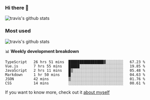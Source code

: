 ### Hi there 👋

<!--
**HondryTravis/HondryTravis** is a ✨ _special_ ✨ repository because its `README.md` (this file) appears on your GitHub profile.

Here are some ideas to get you started:

- 🔭 I’m currently working on ...
- 🌱 I’m currently learning ...
- 👯 I’m looking to collaborate on ...
- 🤔 I’m looking for help with ...
- 💬 Ask me about ...
- 📫 How to reach me: ...
- 😄 Pronouns: ...
- ⚡ Fun fact: ...
-->

![travis's github stats](https://github-readme-stats.vercel.app/api?username=HondryTravis&hide=stars)
### Most used
![travis's github stats](https://github-readme-stats.anuraghazra1.vercel.app/api/top-langs/?username=HondryTravis&layout=compact&hide_title=true)

📊 **Weekly development breakdown**

<!--START_SECTION:waka-->

```text
TypeScript   26 hrs 51 mins  ████████████████▓░░░░░░░░   67.23 %
Vue.js       7 hrs 55 mins   █████░░░░░░░░░░░░░░░░░░░░   19.85 %
JavaScript   2 hrs 11 mins   █▒░░░░░░░░░░░░░░░░░░░░░░░   05.48 %
Markdown     1 hr 50 mins    █░░░░░░░░░░░░░░░░░░░░░░░░   04.63 %
JSON         42 mins         ▒░░░░░░░░░░░░░░░░░░░░░░░░   01.76 %
CSS          14 mins         ░░░░░░░░░░░░░░░░░░░░░░░░░   00.61 %
```

<!--END_SECTION:waka-->

If you want to know more, check out it [about myself](https://hondrytravis.github.io/)
